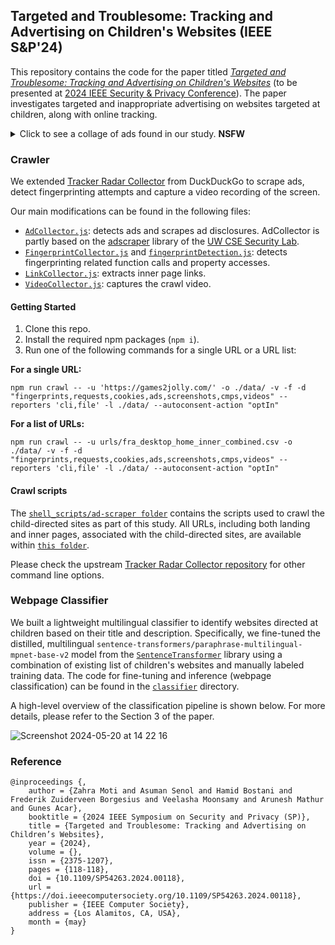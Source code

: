 ## Targeted and Troublesome: Tracking and Advertising on Children's Websites (IEEE S&P'24)

This repository contains the code for the paper titled [_Targeted and Troublesome: Tracking and Advertising on Children's Websites_](https://arxiv.org/pdf/2308.04887) (to be presented at [2024 IEEE Security & Privacy Conference](https://sp2024.ieee-security.org/)). The paper investigates targeted and inappropriate advertising on websites targeted at children, along with online tracking.
<details>
  <summary>
      Click to see a collage of ads found in our study. <b>NSFW</b>      
  </summary>
  
![bad_ads_collage](https://github.com/targeted-and-troublesome/targeted-and-troublesome-crawler/assets/5788790/a9183d6d-2fe3-4571-8326-5ee22037ea51)  

</details>



### Crawler
We extended [Tracker Radar Collector](https://github.com/duckduckgo/tracker-radar-collector) from DuckDuckGo to scrape ads, detect fingerprinting attempts and capture a video recording of the screen.

Our main modifications can be found in the following files:
- [`AdCollector.js`](https://github.com/targeted-and-troublesome/targeted-and-troublesome-crawler/blob/main/collectors/AdCollector.js): detects ads and scrapes ad
disclosures. AdCollector is partly based on the [adscraper](https://github.com/UWCSESecurityLab/adscraper) library of the [UW CSE Security Lab](https://seclab.cs.washington.edu/).
- [`FingerprintCollector.js`](https://github.com/targeted-and-troublesome/targeted-and-troublesome-crawler/blob/main/collectors/FingerprintCollector.js) and [`fingerprintDetection.js`](https://github.com/targeted-and-troublesome/targeted-and-troublesome-crawler/blob/main/helpers/fingerprintDetection.js): detects fingerprinting related function calls and property accesses.
- [`LinkCollector.js`](https://github.com/targeted-and-troublesome/targeted-and-troublesome-crawler/blob/main/collectors/LinkCollector.js): extracts inner page links.
- [`VideoCollector.js`](https://github.com/targeted-and-troublesome/targeted-and-troublesome-crawler/blob/main/collectors/VideoCollector.js): captures the crawl video.

#### Getting Started
1. Clone this repo.
2. Install the required npm packages (`npm i`).
3. Run one of the following commands for a single URL or a URL list:

**For a single URL:**

```npm run crawl -- -u 'https://games2jolly.com/' -o ./data/ -v -f -d "fingerprints,requests,cookies,ads,screenshots,cmps,videos" --reporters 'cli,file' -l ./data/ --autoconsent-action "optIn"```

**For a list of URLs:**

```npm run crawl -- -u urls/fra_desktop_home_inner_combined.csv -o ./data/ -v -f -d "fingerprints,requests,cookies,ads,screenshots,cmps,videos" --reporters 'cli,file' -l ./data/ --autoconsent-action "optIn"```

#### Crawl scripts

The [`shell_scripts/ad-scraper folder`](https://github.com/targeted-and-troublesome/targeted-and-troublesome-crawler/blob/main/shell_scripts/ad-scraper) contains the scripts used to crawl the child-directed sites as part of this study.
All URLs, including both landing and inner pages, associated with the child-directed sites, are available within [`this folder`](https://github.com/targeted-and-troublesome/targeted-and-troublesome-crawler/blob/main/urls).

Please check the upstream [Tracker Radar Collector repository](https://github.com/duckduckgo/tracker-radar-collector/) for other command line options.

### Webpage Classifier
We built a lightweight multilingual classifier to identify websites directed at children based on their title and description. Specifically, we fine-tuned the distilled, multilingual `sentence-transformers/paraphrase-multilingual-mpnet-base-v2` model from the [`SentenceTransformer`](https://sbert.net/) library using a combination of existing list of children's websites and manually labeled training data. The code for fine-tuning and inference (webpage classification) can be found in the [`classifier`](https://github.com/targeted-and-troublesome/targeted-and-troublesome-crawler/tree/main/classifier) directory.

A high-level overview of the classification pipeline is shown below. For more details, please refer to the Section 3 of the paper.

![Screenshot 2024-05-20 at 14 22 16](https://github.com/targeted-and-troublesome/targeted-and-troublesome-crawler/assets/44579458/aafff9f0-51ae-44d4-b4b3-cceb13e97347)



### Reference
```
@inproceedings {,
    author = {Zahra Moti and Asuman Senol and Hamid Bostani and Frederik Zuiderveen Borgesius and Veelasha Moonsamy and Arunesh Mathur and Gunes Acar},
    booktitle = {2024 IEEE Symposium on Security and Privacy (SP)},
    title = {Targeted and Troublesome: Tracking and Advertising on Children’s Websites},
    year = {2024},
    volume = {},
    issn = {2375-1207},
    pages = {118-118},
    doi = {10.1109/SP54263.2024.00118},
    url = {https://doi.ieeecomputersociety.org/10.1109/SP54263.2024.00118},
    publisher = {IEEE Computer Society},
    address = {Los Alamitos, CA, USA},
    month = {may}
}
```
